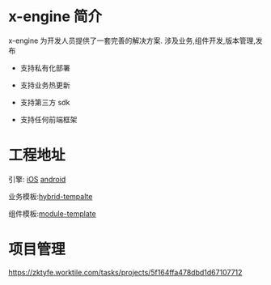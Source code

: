 # x-engine 简介

x-engine 为开发人员提供了一套完善的解决方案. 涉及业务,组件开发,版本管理,发布

- 支持私有化部署

- 支持业务热更新

- 支持第三方 sdk

- 支持任何前端框架


# 工程地址

引擎: [iOS](https://github.com/zkty-team/x-engine-module-engine/tree/master/iOS) [android](https://github.com/zkty-team/x-engine-module-engine/tree/master/android)

业务模板:[hybrid-tempalte](https://github.com/zkty-team/x-engine-hybrid-template)

组件模板:[module-template](https://github.com/zkty-team/x-engine-module-template)


# 项目管理
https://zktyfe.worktile.com/tasks/projects/5f164ffa478dbd1d67107712

